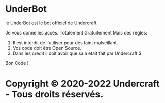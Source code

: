 # UnderBot

le UnderBot est le bot officiel de Undercraft.

Je vous donne les accés. Totalement Gratuitement Mais des règles:

1. Il est interdit de l'utiliser pour des faint malveillant.
2. Vos code doit être Open Source.
3. Dans les crédit il doit avoir que sa a était fait par Undercraft.$

Bon Code !

# Copyright © 2020-2022 Undercraft - Tous droits réservés.
